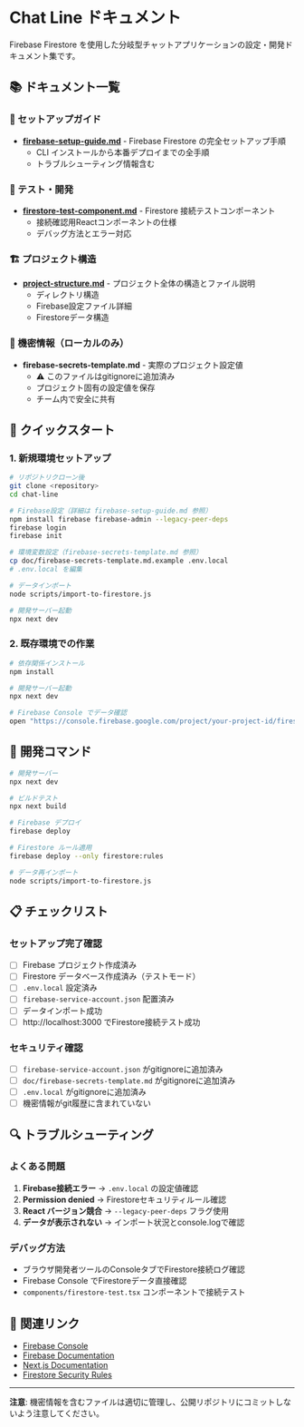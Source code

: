 # Chat Line ドキュメント

Firebase Firestore を使用した分岐型チャットアプリケーションの設定・開発ドキュメント集です。

## 📚 ドキュメント一覧

### 🚀 セットアップガイド
- **[firebase-setup-guide.md](firebase-setup-guide.md)** - Firebase Firestore の完全セットアップ手順
  - CLI インストールから本番デプロイまでの全手順
  - トラブルシューティング情報含む

### 🧪 テスト・開発
- **[firestore-test-component.md](firestore-test-component.md)** - Firestore 接続テストコンポーネント
  - 接続確認用Reactコンポーネントの仕様
  - デバッグ方法とエラー対応

### 🏗️ プロジェクト構造
- **[project-structure.md](project-structure.md)** - プロジェクト全体の構造とファイル説明
  - ディレクトリ構造
  - Firebase設定ファイル詳細
  - Firestoreデータ構造

### 🔐 機密情報（ローカルのみ）
- **firebase-secrets-template.md** - 実際のプロジェクト設定値
  - ⚠️ このファイルはgitignoreに追加済み
  - プロジェクト固有の設定値を保存
  - チーム内で安全に共有

## 🚀 クイックスタート

### 1. 新規環境セットアップ
```bash
# リポジトリクローン後
git clone <repository>
cd chat-line

# Firebase設定（詳細は firebase-setup-guide.md 参照）
npm install firebase firebase-admin --legacy-peer-deps
firebase login
firebase init

# 環境変数設定（firebase-secrets-template.md 参照）
cp doc/firebase-secrets-template.md.example .env.local
# .env.local を編集

# データインポート
node scripts/import-to-firestore.js

# 開発サーバー起動
npx next dev
```

### 2. 既存環境での作業
```bash
# 依存関係インストール
npm install

# 開発サーバー起動
npx next dev

# Firebase Console でデータ確認
open "https://console.firebase.google.com/project/your-project-id/firestore"
```

## 🔧 開発コマンド

```bash
# 開発サーバー
npx next dev

# ビルドテスト
npx next build

# Firebase デプロイ
firebase deploy

# Firestore ルール適用
firebase deploy --only firestore:rules

# データ再インポート
node scripts/import-to-firestore.js
```

## 📋 チェックリスト

### セットアップ完了確認
- [ ] Firebase プロジェクト作成済み
- [ ] Firestore データベース作成済み（テストモード）
- [ ] `.env.local` 設定済み
- [ ] `firebase-service-account.json` 配置済み
- [ ] データインポート成功
- [ ] http://localhost:3000 でFirestore接続テスト成功

### セキュリティ確認
- [ ] `firebase-service-account.json` がgitignoreに追加済み
- [ ] `doc/firebase-secrets-template.md` がgitignoreに追加済み
- [ ] `.env.local` がgitignoreに追加済み
- [ ] 機密情報がgit履歴に含まれていない

## 🔍 トラブルシューティング

### よくある問題
1. **Firebase接続エラー** → `.env.local` の設定値確認
2. **Permission denied** → Firestoreセキュリティルール確認
3. **React バージョン競合** → `--legacy-peer-deps` フラグ使用
4. **データが表示されない** → インポート状況とconsole.logで確認

### デバッグ方法
- ブラウザ開発者ツールのConsoleタブでFirestore接続ログ確認
- Firebase Console でFirestoreデータ直接確認
- `components/firestore-test.tsx` コンポーネントで接続テスト

## 📖 関連リンク

- [Firebase Console](https://console.firebase.google.com/)
- [Firebase Documentation](https://firebase.google.com/docs)
- [Next.js Documentation](https://nextjs.org/docs)
- [Firestore Security Rules](https://firebase.google.com/docs/firestore/security/get-started)

---

**注意**: 機密情報を含むファイルは適切に管理し、公開リポジトリにコミットしないよう注意してください。